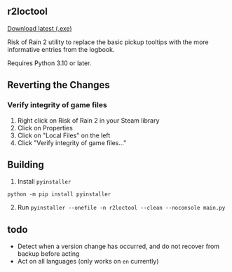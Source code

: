 ## r2loctool

[Download latest (.exe)](https://github.com/jack-avery/r2loctool/releases/latest/download/r2loctool.exe)

Risk of Rain 2 utility to replace the basic pickup tooltips with the more informative entries from the logbook.

Requires Python 3.10 or later.

## Reverting the Changes
### Verify integrity of game files
1. Right click on Risk of Rain 2 in your Steam library
2. Click on Properties
3. Click on "Local Files" on the left
4. Click "Verify integrity of game files..."

## Building
1. Install `pyinstaller`
```
python -m pip install pyinstaller
```
2. Run `pyinstaller --onefile -n r2loctool --clean --noconsole main.py`

## todo
- Detect when a version change has occurred, and do not recover from backup before acting
- Act on all languages (only works on `en` currently)